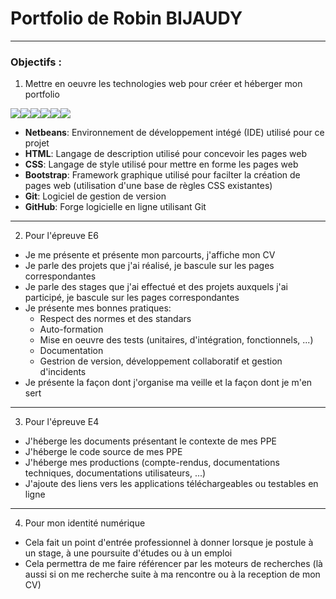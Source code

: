 # **Portfolio de Robin BIJAUDY**
---
### Objectifs :

1. Mettre en oeuvre les technologies web pour créer et héberger mon portfolio

![](https://upload.wikimedia.org/wikipedia/commons/thumb/9/98/Apache_NetBeans_Logo.svg/langfr-110px-Apache_NetBeans_Logo.svg.png)![]( https://img.icons8.com/color/96/000000/html-5.png)![](https://img.icons8.com/color/96/000000/css3.png)![](https://img.icons8.com/color/96/000000/bootstrap.png)![](https://img.icons8.com/color/96/000000/git.png)![](https://img.icons8.com/fluent/96/000000/github.png)

  - **Netbeans**: Environnement de développement intégé (IDE) utilisé pour ce projet
  - **HTML**: Langage de description utilisé pour concevoir les pages web
  - **CSS**: Langage de style utilisé pour mettre en forme les pages web
  - **Bootstrap**: Framework graphique utilisé pour facilter la création de pages web (utilisation d'une base de règles CSS existantes)
  - **Git**: Logiciel de gestion de version
  - **GitHub**: Forge logicielle en ligne utilisant Git
---
2. Pour l'épreuve E6

- Je me présente et présente mon parcourts, j'affiche mon CV
- Je parle des projets que j'ai réalisé, je bascule sur les pages correspondantes
- Je parle des stages que j'ai effectué et des projets auxquels j'ai participé, je bascule sur les pages correspondantes
- Je présente mes bonnes pratiques:
    - Respect des normes et des standars
    - Auto-formation
    -  Mise en oeuvre des tests (unitaires, d'intégration, fonctionnels, ...)
    -  Documentation
    -  Gestrion de version, développement collaboratif et gestion d'incidents
- Je présente la façon dont j'organise ma veille et la façon dont je m'en sert
---
3. Pour l'épreuve E4

- J'héberge les documents présentant le contexte de mes PPE
- J'héberge le code source de mes PPE
- J'héberge mes productions (compte-rendus, documentations techniques, documentations utilisateurs, ...)
- J'ajoute des liens vers les applications téléchargeables ou testables en ligne
---
4. Pour mon identité numérique

- Cela fait un point d'entrée professionnel à donner lorsque je postule à un stage, à une poursuite d'études ou à un emploi
- Cela permettra de me faire référencer par les moteurs de recherches (là aussi si on me recherche suite à ma rencontre ou à la reception de mon CV)
